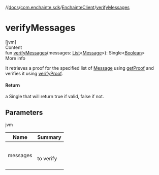 //[docs](../../index.md)/[com.enchainte.sdk](../index.md)/[EnchainteClient](index.md)/[verifyMessages](verify-messages.md)



# verifyMessages  
[jvm]  
Content  
fun [verifyMessages](verify-messages.md)(messages: [List](https://kotlinlang.org/api/latest/jvm/stdlib/kotlin.collections/-list/index.html)<[Message](../../com.enchainte.sdk.message.domain/-message/index.md)>): Single<[Boolean](https://kotlinlang.org/api/latest/jvm/stdlib/kotlin/-boolean/index.html)>  
More info  


It retrieves a proof for the specified list of [Message](../../com.enchainte.sdk.message.domain/-message/index.md) using [getProof](get-proof.md) and verifies it using [verifyProof](verify-proof.md).



#### Return  


a Single that will return true if valid, false if not.



## Parameters  
  
jvm  
  
|  Name|  Summary| 
|---|---|
| <a name="com.enchainte.sdk/EnchainteClient/verifyMessages/#kotlin.collections.List[com.enchainte.sdk.message.domain.Message]/PointingToDeclaration/"></a>messages| <a name="com.enchainte.sdk/EnchainteClient/verifyMessages/#kotlin.collections.List[com.enchainte.sdk.message.domain.Message]/PointingToDeclaration/"></a><br><br>to verify<br><br>
  
  



